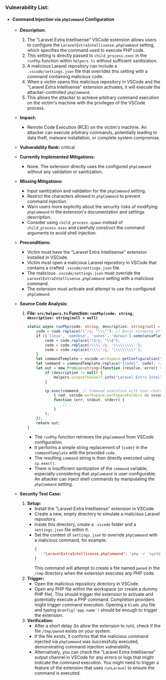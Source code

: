 ### Vulnerability List:

*   #### Command Injection via `phpCommand` Configuration

    *   **Description:**
        1.  The "Laravel Extra Intellisense" VSCode extension allows users to configure the `LaravelExtraIntellisense.phpCommand` setting, which specifies the command used to execute PHP code.
        2.  This setting is directly passed to `child_process.exec` in the `runPhp` function within `helpers.ts` without sufficient sanitization.
        3.  A malicious Laravel repository can include a `.vscode/settings.json` file that overrides this setting with a command containing malicious code.
        4.  When a victim opens this malicious repository in VSCode and the "Laravel Extra Intellisense" extension activates, it will execute the attacker-controlled `phpCommand`.
        5.  This allows the attacker to achieve arbitrary command execution on the victim's machine with the privileges of the VSCode process.

    *   **Impact:**
        *   Remote Code Execution (RCE) on the victim's machine. An attacker can execute arbitrary commands, potentially leading to data theft, malware installation, or complete system compromise.

    *   **Vulnerability Rank:** critical

    *   **Currently Implemented Mitigations:**
        *   None. The extension directly uses the configured `phpCommand` without any validation or sanitization.

    *   **Missing Mitigations:**
        *   Input sanitization and validation for the `phpCommand` setting.
        *   Restrict the characters allowed in `phpCommand` to prevent command injection.
        *   Warn users more explicitly about the security risks of modifying `phpCommand` in the extension's documentation and settings description.
        *   Consider using `child_process.spawn` instead of `child_process.exec` and carefully construct the command arguments to avoid shell injection.

    *   **Preconditions:**
        *   Victim must have the "Laravel Extra Intellisense" extension installed in VSCode.
        *   Victim must open a malicious Laravel repository in VSCode that contains a crafted `.vscode/settings.json` file.
        *   The malicious `.vscode/settings.json` must override the `LaravelExtraIntellisense.phpCommand` setting with a malicious command.
        *   The extension must activate and attempt to use the configured `phpCommand`.

    *   **Source Code Analysis:**
        1.  **File: `src/helpers.ts` Function: `runPhp(code: string, description: string|null = null)`**
            ```typescript
            static async runPhp(code: string, description: string|null = null) : Promise<string> {
                code = code.replace(/\"/g, "\\\""); // Basic escaping of double quotes
                if (['linux', 'openbsd', 'sunos', 'darwin'].some(unixPlatforms => os.platform().includes(unixPlatforms))) {
                    code = code.replace(/\$/g, "\\$");
                    code = code.replace(/\\\\'/g, '\\\\\\\\\'');
                    code = code.replace(/\\\\"/g, '\\\\\\\\\"');
                }
                let commandTemplate = vscode.workspace.getConfiguration("LaravelExtraIntellisense").get<string>('phpCommand') ?? "php -r \"{code}\"";
                let command = commandTemplate.replace("{code}", code); // Unsafe string replacement
                let out = new Promise<string>(function (resolve, error) {
                    if (description != null) {
                        Helpers.outputChannel?.info("Laravel Extra Intellisense command started: " + description);
                    }

                    cp.exec(command, // Command execution with user-controlled 'command'
                        { cwd: vscode.workspace.workspaceFolders && vscode.workspace.workspaceFolders.length > 0 ? vscode.workspace.workspaceFolders[0].uri.fsPath : undefined },
                        function (err, stdout, stderr) {
                            // ...
                        }
                    );
                });
                return out;
            }
            ```
            *   The `runPhp` function retrieves the `phpCommand` from VSCode configuration.
            *   It performs a simple string replacement of `{code}` in the `commandTemplate` with the provided `code`.
            *   The resulting `command` string is then directly executed using `cp.exec()`.
            *   There is insufficient sanitization of the `command` variable, especially considering that `phpCommand` is user-configurable. An attacker can inject shell commands by manipulating the `phpCommand` setting.

    *   **Security Test Case:**
        1.  **Setup:**
            *   Install the "Laravel Extra Intellisense" extension in VSCode.
            *   Create a new, empty directory to simulate a malicious Laravel repository.
            *   Inside this directory, create a `.vscode` folder and a `settings.json` file within it.
            *   Set the content of `settings.json` to override `phpCommand` with a malicious command, for example:
                ```json
                {
                    "LaravelExtraIntellisense.phpCommand": "php -r 'system(\"touch /tmp/pwned\"); {code}'"
                }
                ```
                This command will attempt to create a file named `pwned` in the `/tmp` directory when the extension executes any PHP code.
        2.  **Trigger:**
            *   Open the malicious repository directory in VSCode.
            *   Open any PHP file within the workspace (or create a dummy PHP file). This should trigger the extension to activate and potentially execute a PHP command. Completion providers might trigger command execution. Opening a `blade.php` file and typing `@config('app.name')` should be enough to trigger the extension.
        3.  **Verification:**
            *   After a short delay (to allow the extension to run), check if the file `/tmp/pwned` exists on your system.
            *   If the file exists, it confirms that the malicious command injected via `phpCommand` was successfully executed, demonstrating command injection vulnerability.
            *   Alternatively, you can check the "Laravel Extra Intellisense" output channel in VSCode for any errors or logs that might indicate the command execution. You might need to trigger a feature of the extension that uses `runLaravel` to ensure the command is executed.
